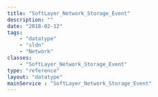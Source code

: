 ```yaml
---
title: "SoftLayer_Network_Storage_Event"
description: ""
date: "2018-02-12"
tags:
    - "datatype"
    - "sldn"
    - "Network"
classes:
    - "SoftLayer_Network_Storage_Event"
type: "reference"
layout: "datatype"
mainService : "SoftLayer_Network_Storage_Event"
---
```

